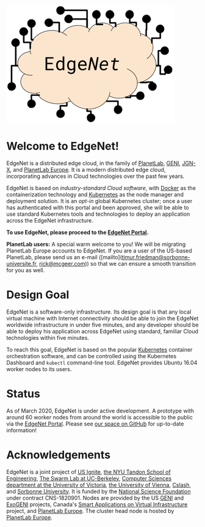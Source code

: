 ---
---

![EdgeNet logo](assets/images/logo.png)

# Welcome to EdgeNet!

EdgeNet is a distributed edge cloud, in the family of
[PlanetLab](https://planet-lab.org),
[GENI](https://geni.net),
[JGN-X](https://www.jgn.nict.go.jp/english/index.html),
and [PlanetLab Europe](https://www.planet-lab.eu/).
It is a modern distributed edge cloud, incorporating
advances in Cloud technologies over the past few years.

EdgeNet is based on *industry-standard Cloud software*, with
[Docker](https://www.docker.com/) as the containerization
technology and [Kubernetes](https://kubernetes.io/) as the
node manager and deployment solution.  It is an *opt-in* global
Kubernetes cluster; once a user has authenticated with this portal and
been approved, she will be able to use standard Kubernetes tools and
technologies to deploy an application across the EdgeNet
infrastructure.

**To use EdgeNet, please proceed to the [EdgeNet Portal](https://sundewcluster.appspot.com/).**

**PlanetLab users:** A special warm welcome to you! We will be migrating PlanetLab Europe accounts to EdgeNet. If you are a user of the US-based PlanetLab, please send us an e-mail ([mailto](timur.friedman@sorbonne-universite.fr, rick@mcgeer.com)) so that we can ensure a smooth transition for you as well.


# Design Goal

EdgeNet is a software-only infrastructure. Its design goal is that any
local virtual machine with Internet connectivity should be able to join
the EdgeNet worldwide infrastructure in under five minutes, and any developer
should be able to deploy his application across EdgeNet using standard,
familiar Cloud technologies within five minutes.

To reach this goal, EdgeNet is based on the popular
[Kubernetes](https://kubernetes.io/)
container orchestration software, and can be controlled using the
Kubernetes Dashboard and `kubectl` command-line tool.
EdgeNet provides Ubuntu 16.04 worker nodes to its users.


# Status
  
As of March 2020, EdgeNet is under active development. A prototype
with around 60 worker nodes from around the world is accessible to
the public via the [EdgeNet Portal](https://sundewcluster.appspot.com/).
Please see [our space on GitHub](https://github.com/EdgeNet-Project)
for up-to-date information!


# Acknowledgements

EdgeNet is a joint project of [US Ignite](https://www.us-ignite.org),
[the NYU Tandon School of Engineering](https://engineering.nyu.edu/),
[The Swarm Lab at UC-Berkeley](https://swarmlab.berkeley.edu/home),
[Computer Sciences department at the University of Victoria](https://www.uvic.ca/engineering/computerscience/),
[the University of Vienna](https://www.univie.ac.at/), [Cslash](https://cslash.net/),
and [Sorbonne University](https://sorbonne-universite.fr/en).  It is funded by the
[National Science Foundation](https://www.nsf.org/) under contract CNS-1820901.
Nodes are provided by the US [GENI](https://geni.net) and
[ExoGENI](http://www.exogeni.net/) projects,
Canada's [Smart Applications on Virtual Infrastructure](https://www.savinetwork.ca/) project, and
[PlanetLab Europe](https://www.planet-lab.eu/). The cluster head node
is hosted by  [PlanetLab Europe](https://www.planet-lab.eu/).






